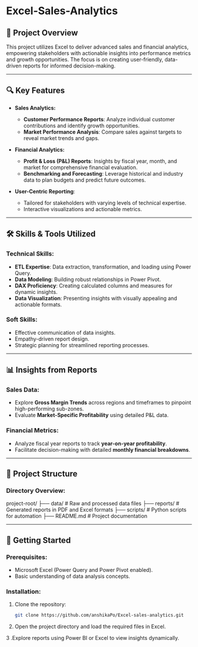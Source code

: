 # Excel-Sales-Analytics

## 🌟 Project Overview

This project utilizes Excel to deliver advanced sales and financial analytics, empowering stakeholders with actionable insights into performance metrics and growth opportunities. The focus is on creating user-friendly, data-driven reports for informed decision-making.

---

## 🔍 Key Features

- **Sales Analytics:**
  - **Customer Performance Reports**: Analyze individual customer contributions and identify growth opportunities.
  - **Market Performance Analysis**: Compare sales against targets to reveal market trends and gaps.

- **Financial Analytics:**
  - **Profit & Loss (P&L) Reports**: Insights by fiscal year, month, and market for comprehensive financial evaluation.
  - **Benchmarking and Forecasting**: Leverage historical and industry data to plan budgets and predict future outcomes.

- **User-Centric Reporting**:
  - Tailored for stakeholders with varying levels of technical expertise.
  - Interactive visualizations and actionable metrics.

---

## 🛠️ Skills & Tools Utilized

### Technical Skills:
- **ETL Expertise**: Data extraction, transformation, and loading using Power Query.
- **Data Modeling**: Building robust relationships in Power Pivot.
- **DAX Proficiency**: Creating calculated columns and measures for dynamic insights.
- **Data Visualization**: Presenting insights with visually appealing and actionable formats.

### Soft Skills:
- Effective communication of data insights.
- Empathy-driven report design.
- Strategic planning for streamlined reporting processes.

---

## 📊 Insights from Reports

### Sales Data:
- Explore **Gross Margin Trends** across regions and timeframes to pinpoint high-performing sub-zones.
- Evaluate **Market-Specific Profitability** using detailed P&L data.

### Financial Metrics:
- Analyze fiscal year reports to track **year-on-year profitability**.
- Facilitate decision-making with detailed **monthly financial breakdowns**.

---

## 📁 Project Structure

### Directory Overview:
project-root/ ├── data/ # Raw and processed data files ├── reports/ # Generated reports in PDF and Excel formats ├── scripts/ # Python scripts for automation ├── README.md # Project documentation


---

## 🚀 Getting Started

### Prerequisites:
- Microsoft Excel (Power Query and Power Pivot enabled).
- Basic understanding of data analysis concepts.

### Installation:
1. Clone the repository:
   ```bash
   git clone https://github.com/anshikaPo/Excel-sales-analytics.git
2. Open the project directory and load the required files in Excel.

3 .Explore reports using Power BI or Excel to view insights dynamically.


